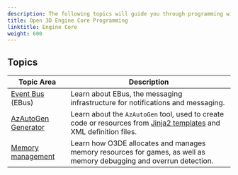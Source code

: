 ```yaml
---
description: The following topics will guide you through programming with and for O3DE. 
title: Open 3D Engine Core Programming
linktitle: Engine Core
weight: 600
---
```


## Topics

| Topic Area | Description |
| --- | --- |
| [Event Bus](./ebus) (EBus) | Learn about EBus, the messaging infrastructure for notifications and messaging. |
| [AzAutoGen Generator](./autogen) | Learn about the `AzAutoGen` tool, used to create code or resources from [Jinja2 templates](https://jinja.palletsprojects.com/en/3.0.x/) and XML definition files. |
| [Memory management](./memory) | Learn how O3DE allocates and manages memory resources for games, as well as memory debugging and overrun detection. |
